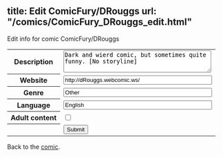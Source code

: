 title: Edit ComicFury/DRouggs
url: "/comics/ComicFury_DRouggs_edit.html"
---
Edit info for comic ComicFury/DRouggs

<form name="comic" action="http://gaepostmail.appspot.com/comic/" method="post">
<table class="comicinfo">
<tr>
<th>Description</th><td><textarea name="description" cols="40" rows="3">Dark and wierd comic, but sometimes quite funny. [No storyline]</textarea></td>
</tr>
<tr>
<th>Website</th><td><input type="text" name="url" value="http://dRouggs.webcomic.ws/" size="40"/></td>
</tr>
<tr>
<th>Genre</th><td><input type="text" name="genre" value="Other" size="40"/></td>
</tr>
<tr>
<th>Language</th><td><input type="text" name="language" value="English" size="40"/></td>
</tr>
<tr>
<th>Adult content</th><td><input type="checkbox" name="adult" value="adult" /></td>
</tr>
<tr>
<th></th><td>
<input type="hidden" name="comic" value="ComicFury_DRouggs" />
<input type="submit" name="submit" value="Submit" />
</td>
</tr>
</table>
</form>

Back to the [comic](ComicFury_DRouggs.html).
